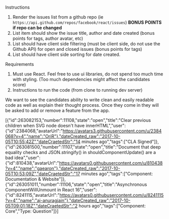 Instructions
1. Render the issues list from a github repo (ie `https://api.github.com/repos/facebook/react/issues`) **BONUS POINTS if repo can be changed**
2. List item should show the issue title, author and date created (bonus points for tags, author avatar, etc)
3. List should have client side filtering (must be client side, do not use the Github API) for open and closed issues (bonus points for tags)
4. List should have client side sorting for date created.

Requirements
1. Must use React. Feel free to use ui libraries, do not spend too much time with styling. (Too much dependencies might affect the candidates score)
2. Instructions to run the code (from clone to running dev server)

We want to see the candidates ability to write clean and easily readable code as well as explain their thought process. Once they come in they will be asked to add or remove a feature from the app.

[{"id":263082153,"number":11108,"state":"open","title":"Clear previous children when SVG node doesn't have innerHTML","user":{"id":2384068,"avatarUrl":"https://avatars3.githubusercontent.com/u/2384068?v=4","name":"OriR"},"dateCreated_raw":"2017-10-05T10:55:42Z","dateCraetedStr":"14 minutes ago","tags":["CLA Signed"]},{"id":263081500,"number":11107,"state":"open","title":"Document that deep equality checks and JSON.stringify() in shouldComponentUpdate() are a bad idea","user":{"id":810438,"avatarUrl":"https://avatars0.githubusercontent.com/u/810438?v=4","name":"gaearon"},"dateCreated_raw":"2017-10-05T10:53:09Z","dateCraetedStr":"17 minutes ago","tags":["Component: Documentation & Website"]},{"id":263051011,"number":11106,"state":"open","title":"Asynchronous ComponentWillUnmount in React 16","user":{"id":8241115,"avatarUrl":"https://avatars0.githubusercontent.com/u/8241115?v=4","name":"aj-anuragjain"},"dateCreated_raw":"2017-10-05T09:01:18Z","dateCraetedStr":"2 hours ago","tags":["Component: Core","Type: Question"]}]